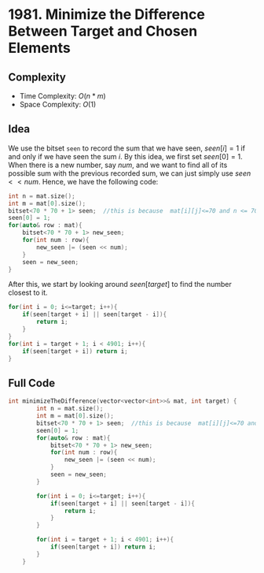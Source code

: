 # 1981. Minimize the Difference Between Target and Chosen Elements

## Complexity

- Time Complexity: $O(n * m)$
- Space Complexity: $O(1)$



## Idea

We use the bitset `seen` to record the sum that we have seen, $seen[i]  = 1$ if and only if we have seen the sum $i$. By this idea, we first set $seen[0]= 1$. When there is a new number, say $num$, and we want to find all of its possible sum with the previous recorded sum, we can just simply use $seen << num$. Hence, we have the following code:

````c++
int n = mat.size();
int m = mat[0].size();
bitset<70 * 70 + 1> seen;  //this is because  mat[i][j]<=70 and n <= 70, so the largest sum is 70*70.
seen[0] = 1;
for(auto& row : mat){
    bitset<70 * 70 + 1> new_seen;
    for(int num : row){
        new_seen |= (seen << num);
    }
    seen = new_seen;
}
````

After this, we start by looking around $seen[target]$ to find the number closest to it.

````C++
for(int i = 0; i<=target; i++){
    if(seen[target + i] || seen[target - i]){
        return i;
    }
}
for(int i = target + 1; i < 4901; i++){
    if(seen[target + i]) return i;
}
````



## Full Code

````C++
int minimizeTheDifference(vector<vector<int>>& mat, int target) {
        int n = mat.size();
        int m = mat[0].size();
        bitset<70 * 70 + 1> seen;  //this is because  mat[i][j]<=70 and n <= 70, so the largest sum is 70*70.
        seen[0] = 1;
        for(auto& row : mat){
            bitset<70 * 70 + 1> new_seen;
            for(int num : row){
                new_seen |= (seen << num);
            }
            seen = new_seen;
        }

        for(int i = 0; i<=target; i++){
            if(seen[target + i] || seen[target - i]){
                return i;
            }
        }

        for(int i = target + 1; i < 4901; i++){
            if(seen[target + i]) return i;
        }
    }
````







